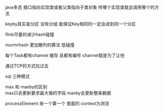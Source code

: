java多态  接口指向实现类或者父类指向子类对象 传哪个实现类就会调用哪个的方法



keyby其实是分区 没有分组 能保证Key相同的一定会进到同一个分区


flink尽量的减少hash碰撞  

murmrhash 更加散列的算法 低碰撞 

每个Task都有channel 缓存 且都有编号
channel就是为了让他

通过TCP的方式拉过去 


sql
三种模式

max 和 maxby的区别  
max只会更新要求最大值的字段 maxby会更新整条数据

processElement 来一个算一个 里面的 context为测流 
